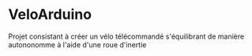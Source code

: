 ﻿# VeloArduino
Projet consistant à créer un vélo télécommandé s'équilibrant de manière autononomme à l'aide d'une roue d'inertie
